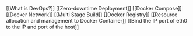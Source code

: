 [[What is DevOps?]]
[[Zero-downtime Deployment]]
[[Docker Compose]]
[[Docker Network]]
[[Multi Stage Build]]
[[Docker Registry]]
[[Resource allocation and management to Docker Container]]
[[Bind the IP port of eth0 to the IP and port of the host]]
